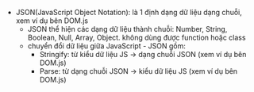- JSON(JavaScript Object Notation): là 1 định dạng dữ liệu dạng chuỗi, xem ví dụ bên DOM.js
    + JSON thể hiện các dạng dữ liệu thành chuỗi: Number, String, Boolean, Null, Array, Object. không dùng được function hoặc class
    + chuyển đổi dữ liệu giữa JavaScript - JSON gồm:
        - Stringify: từ kiểu dữ liệu JS -> dạng chuỗi JSON (xem ví dụ bên DOM.js)
        - Parse: từ dạng chuỗi JSON -> kiểu dữ liệu JS (xem ví dụ bên DOM.js)
